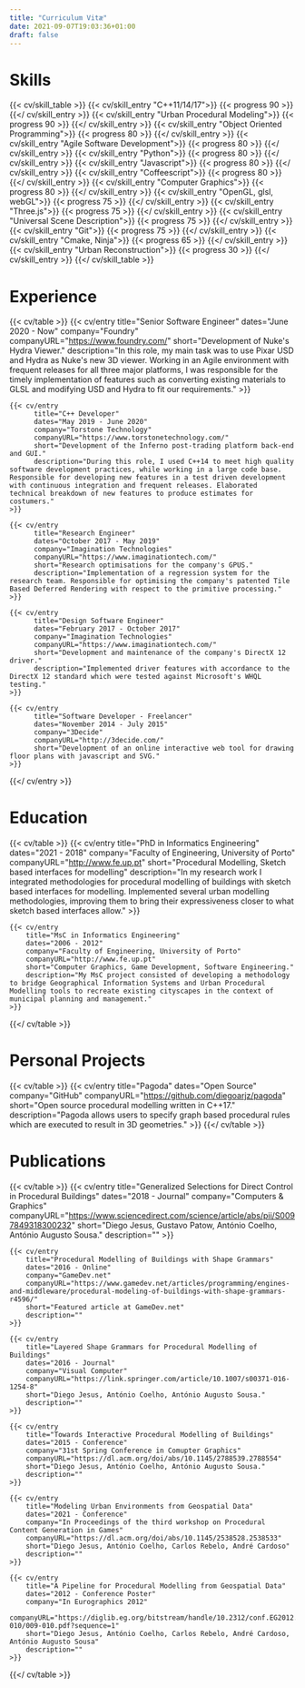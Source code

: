 ```yaml
---
title: "Curriculum Vitæ"
date: 2021-09-07T19:03:36+01:00
draft: false
---
```


# Skills

{{< cv/skill_table >}}
    {{< cv/skill_entry "C++11/14/17">}}                 {{< progress 90 >}}  {{</ cv/skill_entry >}}
    {{< cv/skill_entry "Urban Procedural Modeling">}}   {{< progress 90 >}}  {{</ cv/skill_entry >}}
    {{< cv/skill_entry "Object Oriented Programming">}} {{< progress 80 >}}  {{</ cv/skill_entry >}}
    {{< cv/skill_entry "Agile Software Development">}}  {{< progress 80 >}}  {{</ cv/skill_entry >}}
    {{< cv/skill_entry "Python">}}                      {{< progress 80 >}}  {{</ cv/skill_entry >}}
    {{< cv/skill_entry "Javascript">}}                  {{< progress 80 >}}  {{</ cv/skill_entry >}}
    {{< cv/skill_entry "Coffeescript">}}                {{< progress 80 >}}  {{</ cv/skill_entry >}}
    {{< cv/skill_entry "Computer Graphics">}}           {{< progress 80 >}}  {{</ cv/skill_entry >}}
    {{< cv/skill_entry "OpenGL, glsl, webGL">}}         {{< progress 75 >}}  {{</ cv/skill_entry >}}
    {{< cv/skill_entry "Three.js">}}                    {{< progress 75 >}}  {{</ cv/skill_entry >}}
    {{< cv/skill_entry "Universal Scene Description">}} {{< progress 75 >}}  {{</ cv/skill_entry >}}
    {{< cv/skill_entry "Git">}}                         {{< progress 75 >}}  {{</ cv/skill_entry >}}
    {{< cv/skill_entry "Cmake, Ninja">}}                {{< progress 65 >}}  {{</ cv/skill_entry >}}
    {{< cv/skill_entry "Urban Reconstruction">}}        {{< progress 30 >}}  {{</ cv/skill_entry >}}
{{</ cv/skill_table >}}

# Experience

{{< cv/table >}}
    {{< cv/entry
          title="Senior Software Engineer"
          dates="June 2020 - Now"
          company="Foundry"
          companyURL="https://www.foundry.com/"
          short="Development of Nuke's Hydra Viewer."
          description="In this role, my main task was to use Pixar USD and Hydra as Nuke's new 3D viewer. Working in an Agile environment with frequent releases for all three major platforms, I was responsible for the timely implementation of features such as converting existing materials to GLSL and modifying USD and Hydra to fit our requirements."
    >}}

    {{< cv/entry
          title="C++ Developer"
          dates="May 2019 - June 2020"
          company="Torstone Technology"
          companyURL="https://www.torstonetechnology.com/"
          short="Development of the Inferno post-trading platform back-end and GUI."
          description="During this role, I used C++14 to meet high quality software development practices, while working in a large code base. Responsible for developing new features in a test driven development with continuous integration and frequent releases. Elaborated technical breakdown of new features to produce estimates for costumers."
    >}}

    {{< cv/entry
          title="Research Engineer"
          dates="October 2017 - May 2019"
          company="Imagination Technologies"
          companyURL="https://www.imaginationtech.com/"
          short="Research optimisations for the company's GPUS."
          description="Implementation of a regression system for the research team. Responsible for optimising the company's patented Tile Based Deferred Rendering with respect to the primitive processing."
    >}}

    {{< cv/entry
          title="Design Software Engineer"
          dates="February 2017 - October 2017"
          company="Imagination Technologies"
          companyURL="https://www.imaginationtech.com/"
          short="Development and maintenance of the company's DirectX 12 driver."
          description="Implemented driver features with accordance to the DirectX 12 standard which were tested against Microsoft's WHQL testing."
    >}}

    {{< cv/entry
          title="Software Developer - Freelancer"
          dates="November 2014 - July 2015"
          company="3Decide"
          companyURL="http://3decide.com/"
          short="Development of an online interactive web tool for drawing floor plans with javascript and SVG."
    >}}
{{</ cv/entry >}}

# Education

{{< cv/table >}}
    {{< cv/entry
        title="PhD in Informatics Engineering"
        dates="2021 - 2018"
        company="Faculty of Engineering, University of Porto"
        companyURL="http://www.fe.up.pt"
        short="Procedural Modelling, Sketch based interfaces for modelling"
        description="In my research work I integrated methodologies for procedural modelling of buildings with sketch based interfaces for modelling. Implemented several urban modelling methodologies, improving them to bring their expressiveness closer to what sketch based interfaces allow."
    >}}

    {{< cv/entry
        title="MsC in Informatics Engineering"
        dates="2006 - 2012"
        company="Faculty of Engineering, University of Porto"
        companyURL="http://www.fe.up.pt"
        short="Computer Graphics, Game Development, Software Engineering."
        description="My MsC project consisted of developing a methodology to bridge Geographical Information Systems and Urban Procedural Modelling tools to recreate existing cityscapes in the context of municipal planning and management."
    >}}

{{</ cv/table >}}

# Personal Projects

{{< cv/table >}}
    {{< cv/entry
        title="Pagoda"
        dates="Open Source"
        company="GitHub"
        companyURL="https://github.com/diegoarjz/pagoda"
        short="Open source procedural modelling written in C++17."
        description="Pagoda allows users to specify graph based procedural rules which are executed to result in 3D geometries."
    >}}
{{</ cv/table >}}

# Publications

{{< cv/table >}}
    {{< cv/entry
        title="Generalized Selections for Direct Control in Procedural Buildings"
        dates="2018 - Journal"
        company="Computers & Graphics"
        companyURL="https://www.sciencedirect.com/science/article/abs/pii/S0097849318300232"
        short="Diego Jesus, Gustavo Patow, António Coelho, António Augusto Sousa."
        description=""
    >}}

    {{< cv/entry
        title="Procedural Modelling of Buildings with Shape Grammars"
        dates="2016 - Online"
        company="GameDev.net"
        companyURL="https://www.gamedev.net/articles/programming/engines-and-middleware/procedural-modeling-of-buildings-with-shape-grammars-r4596/"
        short="Featured article at GameDev.net"
        description=""
    >}}

    {{< cv/entry
        title="Layered Shape Grammars for Procedural Modelling of Buildings"
        dates="2016 - Journal"
        company="Visual Computer"
        companyURL="https://link.springer.com/article/10.1007/s00371-016-1254-8"
        short="Diego Jesus, António Coelho, António Augusto Sousa."
        description=""
    >}}

    {{< cv/entry
        title="Towards Interactive Procedural Modelling of Buildings"
        dates="2015 - Conference"
        company="31st Spring Conference in Comupter Graphics"
        companyURL="https://dl.acm.org/doi/abs/10.1145/2788539.2788554"
        short="Diego Jesus, António Coelho, António Augusto Sousa."
        description=""
    >}}

    {{< cv/entry
        title="Modeling Urban Environments from Geospatial Data"
        dates="2021 - Conference"
        company="In Proceedings of the third workshop on Procedural Content Generation in Games"
        companyURL="https://dl.acm.org/doi/abs/10.1145/2538528.2538533"
        short="Diego Jesus, António Coelho, Carlos Rebelo, André Cardoso"
        description=""
    >}}

    {{< cv/entry
        title="A Pipeline for Procedural Modelling from Geospatial Data"
        dates="2012 - Conference Poster"
        company="In Eurographics 2012"
        companyURL="https://diglib.eg.org/bitstream/handle/10.2312/conf.EG2012.posters.009-010/009-010.pdf?sequence=1"
        short="Diego Jesus, António Coelho, Carlos Rebelo, André Cardoso, António Augusto Sousa"
        description=""
    >}}
{{</ cv/table >}}

